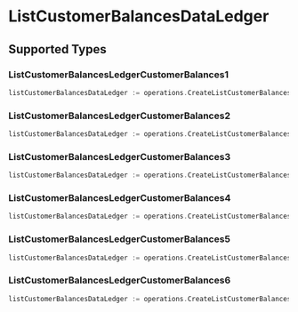 # ListCustomerBalancesDataLedger


## Supported Types

### ListCustomerBalancesLedgerCustomerBalances1

```go
listCustomerBalancesDataLedger := operations.CreateListCustomerBalancesDataLedgerListCustomerBalancesLedgerCustomerBalances1(operations.ListCustomerBalancesLedgerCustomerBalances1{/* values here */})
```

### ListCustomerBalancesLedgerCustomerBalances2

```go
listCustomerBalancesDataLedger := operations.CreateListCustomerBalancesDataLedgerListCustomerBalancesLedgerCustomerBalances2(operations.ListCustomerBalancesLedgerCustomerBalances2{/* values here */})
```

### ListCustomerBalancesLedgerCustomerBalances3

```go
listCustomerBalancesDataLedger := operations.CreateListCustomerBalancesDataLedgerListCustomerBalancesLedgerCustomerBalances3(operations.ListCustomerBalancesLedgerCustomerBalances3{/* values here */})
```

### ListCustomerBalancesLedgerCustomerBalances4

```go
listCustomerBalancesDataLedger := operations.CreateListCustomerBalancesDataLedgerListCustomerBalancesLedgerCustomerBalances4(operations.ListCustomerBalancesLedgerCustomerBalances4{/* values here */})
```

### ListCustomerBalancesLedgerCustomerBalances5

```go
listCustomerBalancesDataLedger := operations.CreateListCustomerBalancesDataLedgerListCustomerBalancesLedgerCustomerBalances5(operations.ListCustomerBalancesLedgerCustomerBalances5{/* values here */})
```

### ListCustomerBalancesLedgerCustomerBalances6

```go
listCustomerBalancesDataLedger := operations.CreateListCustomerBalancesDataLedgerListCustomerBalancesLedgerCustomerBalances6(operations.ListCustomerBalancesLedgerCustomerBalances6{/* values here */})
```

